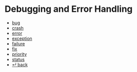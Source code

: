 Debugging and Error Handling
======

- [bug](bug.md)
- [crash](crash.md)
- [error](error.md)
- [exception](exception.md)
- [failure](failure.md)
- [fix](fix.md)
- [priority](priority.md)
- [status](status.md)
- [↵ back](../README.md)
